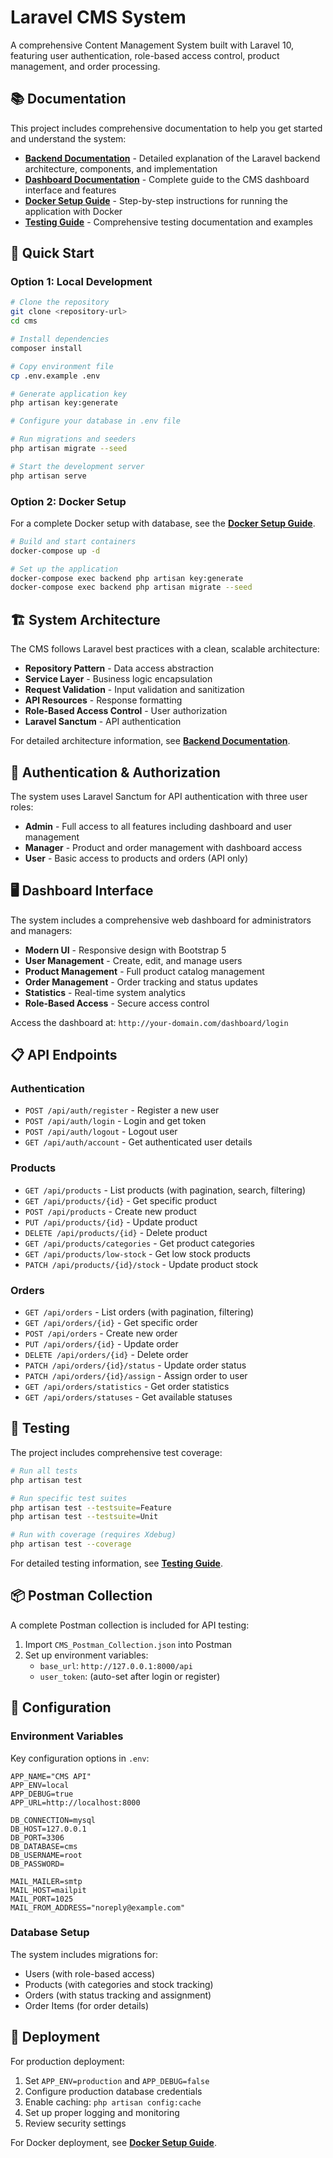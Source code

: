 # Laravel CMS System

A comprehensive Content Management System built with Laravel 10, featuring user authentication, role-based access control, product management, and order processing.

## 📚 Documentation

This project includes comprehensive documentation to help you get started and understand the system:

- **[Backend Documentation](backend.md)** - Detailed explanation of the Laravel backend architecture, components, and implementation
- **[Dashboard Documentation](dashboard.md)** - Complete guide to the CMS dashboard interface and features
- **[Docker Setup Guide](docker.md)** - Step-by-step instructions for running the application with Docker
- **[Testing Guide](testing.md)** - Comprehensive testing documentation and examples

## 🚀 Quick Start

### Option 1: Local Development

```bash
# Clone the repository
git clone <repository-url>
cd cms

# Install dependencies
composer install

# Copy environment file
cp .env.example .env

# Generate application key
php artisan key:generate

# Configure your database in .env file

# Run migrations and seeders
php artisan migrate --seed

# Start the development server
php artisan serve
```

### Option 2: Docker Setup

For a complete Docker setup with database, see the **[Docker Setup Guide](docker.md)**.

```bash
# Build and start containers
docker-compose up -d

# Set up the application
docker-compose exec backend php artisan key:generate
docker-compose exec backend php artisan migrate --seed
```

## 🏗️ System Architecture

The CMS follows Laravel best practices with a clean, scalable architecture:

- **Repository Pattern** - Data access abstraction
- **Service Layer** - Business logic encapsulation  
- **Request Validation** - Input validation and sanitization
- **API Resources** - Response formatting
- **Role-Based Access Control** - User authorization
- **Laravel Sanctum** - API authentication

For detailed architecture information, see **[Backend Documentation](backend.md)**.

## 🔐 Authentication & Authorization

The system uses Laravel Sanctum for API authentication with three user roles:

- **Admin** - Full access to all features including dashboard and user management
- **Manager** - Product and order management with dashboard access
- **User** - Basic access to products and orders (API only)

## 🖥️ Dashboard Interface

The system includes a comprehensive web dashboard for administrators and managers:

- **Modern UI** - Responsive design with Bootstrap 5
- **User Management** - Create, edit, and manage users
- **Product Management** - Full product catalog management
- **Order Management** - Order tracking and status updates
- **Statistics** - Real-time system analytics
- **Role-Based Access** - Secure access control

Access the dashboard at: `http://your-domain.com/dashboard/login`

## 📋 API Endpoints

### Authentication
- `POST /api/auth/register` - Register a new user
- `POST /api/auth/login` - Login and get token
- `POST /api/auth/logout` - Logout user
- `GET /api/auth/account` - Get authenticated user details

### Products
- `GET /api/products` - List products (with pagination, search, filtering)
- `GET /api/products/{id}` - Get specific product
- `POST /api/products` - Create new product
- `PUT /api/products/{id}` - Update product
- `DELETE /api/products/{id}` - Delete product
- `GET /api/products/categories` - Get product categories
- `GET /api/products/low-stock` - Get low stock products
- `PATCH /api/products/{id}/stock` - Update product stock

### Orders
- `GET /api/orders` - List orders (with pagination, filtering)
- `GET /api/orders/{id}` - Get specific order
- `POST /api/orders` - Create new order
- `PUT /api/orders/{id}` - Update order
- `DELETE /api/orders/{id}` - Delete order
- `PATCH /api/orders/{id}/status` - Update order status
- `PATCH /api/orders/{id}/assign` - Assign order to user
- `GET /api/orders/statistics` - Get order statistics
- `GET /api/orders/statuses` - Get available statuses

## 🧪 Testing

The project includes comprehensive test coverage:

```bash
# Run all tests
php artisan test

# Run specific test suites
php artisan test --testsuite=Feature
php artisan test --testsuite=Unit

# Run with coverage (requires Xdebug)
php artisan test --coverage
```

For detailed testing information, see **[Testing Guide](testing.md)**.

## 📦 Postman Collection

A complete Postman collection is included for API testing:

1. Import `CMS_Postman_Collection.json` into Postman
2. Set up environment variables:
   - `base_url`: `http://127.0.0.1:8000/api`
   - `user_token`: (auto-set after login or register)

## 🔧 Configuration

### Environment Variables

Key configuration options in `.env`:

```env
APP_NAME="CMS API"
APP_ENV=local
APP_DEBUG=true
APP_URL=http://localhost:8000

DB_CONNECTION=mysql
DB_HOST=127.0.0.1
DB_PORT=3306
DB_DATABASE=cms
DB_USERNAME=root
DB_PASSWORD=

MAIL_MAILER=smtp
MAIL_HOST=mailpit
MAIL_PORT=1025
MAIL_FROM_ADDRESS="noreply@example.com"
```

### Database Setup

The system includes migrations for:
- Users (with role-based access)
- Products (with categories and stock tracking)
- Orders (with status tracking and assignment)
- Order Items (for order details)

## 🚀 Deployment

For production deployment:

1. Set `APP_ENV=production` and `APP_DEBUG=false`
2. Configure production database credentials
3. Enable caching: `php artisan config:cache`
4. Set up proper logging and monitoring
5. Review security settings

For Docker deployment, see **[Docker Setup Guide](docker.md)**.

